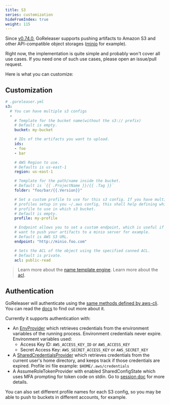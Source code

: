 ```yaml
---
title: S3
series: customization
hideFromIndex: true
weight: 115
---
```


Since [v0.74.0](https://github.com/goreleaser/goreleaser/releases/tag/v0.74.0),
GoReleaser supports pushing artifacts to Amazon S3 and other API-compatible
object storages ([minio][] for example).

[minio]: https://www.minio.io

Right now, the implementation is quite simple and probably won't cover all
use cases. If you need one of such use cases, please open an issue/pull request.

Here is what you can customize:

## Customization

```yaml
# .goreleaser.yml
s3:
  # You can have multiple s3 configs
  -
    # Template for the bucket name(without the s3:// prefix)
    # Default is empty.
    bucket: my-bucket

    # IDs of the artifacts you want to upload.
    ids:
    - foo
    - bar

    # AWS Region to use.
    # Defaults is us-east-1
    region: us-east-1

    # Template for the path/name inside the bucket.
    # Default is `{{ .ProjectName }}/{{ .Tag }}`
    folder: "foo/bar/{{.Version}}"

    # Set a custom profile to use for this s3 config. If you have multiple
    # profiles setup in you ~/.aws config, this shall help defining which
    # profile to use in which s3 bucket.
    # Default is empty.
    profile: my-profile

    # Endpoint allows you to set a custom endpoint, which is useful if you
    # want to push your artifacts to a minio server for example.
    # Default is AWS S3 URL.
    endpoint: "http://minio.foo.com"

    # Sets the ACL of the object using the specified canned ACL.
    # Default is private.
    acl: public-read
```

> Learn more about the [name template engine](/templates).
> Learn more about the [acl](https://docs.aws.amazon.com/AmazonS3/latest/API/RESTObjectPUTacl.html).

## Authentication

GoReleaser will authenticate using the [same methods defined by aws-cli][auth].
You can read the [docs][auth] to find out more about it.

Currently it supports authentication with:

- An [EnvProvider][EnvProvider] which retrieves credentials from the environment
variables of the running process. Environment credentials never expire.
Environment variables used:
  - Access Key ID:     `AWS_ACCESS_KEY_ID` or `AWS_ACCESS_KEY`
  - Secret Access Key: `AWS_SECRET_ACCESS_KEY` or `AWS_SECRET_KEY`
- A [SharedCredentialsProvider][SharedCredentialsProvider] which retrieves
credentials from the current user's home directory, and keeps track if those
credentials are expired. Profile ini file example: `$HOME/.aws/credentials`
- A AssumeRoleTokenProvider with enabled SharedConfigState which uses MFA
prompting for token code on stdin. Go to [session doc][session] for more
details.

You can also set different profile names for each S3 config, so you may be able
to push to buckets in different accounts, for example.

[auth]: https://docs.aws.amazon.com/cli/latest/userguide/cli-chap-getting-started.html
[envProvider]: https://docs.aws.amazon.com/sdk-for-go/api/aws/credentials/#EnvProvider
[sharedCredentialsProvider]: https://docs.aws.amazon.com/sdk-for-go/api/aws/credentials/#SharedCredentialsProvider
[session]: https://docs.aws.amazon.com/sdk-for-go/api/aws/session/
